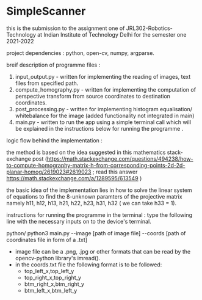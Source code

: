 # SimpleScanner
this is the submission to the assignment one of JRL302-Robotics-Technology at Indian Institute of Technology Delhi for the semester one 2021-2022

project dependencies : 
python, open-cv, numpy, argparse.

breif description of programme files :

1) input_output.py - written for implementing the reading of images, text files from specified path.
2) compute_homography.py - written for implementing the computation of perspective transform from source coordinates to destination coordinates.
3) post_processing.py - written for implementing histogram equalisation/ whitebalance for the image (added functionality not integrated in main)
4) main.py - written to run the app using a simple terminal call which will be explained in the instructions below for running the programme .


logic flow behind the implementation :

the method is based on the idea suggested in this mathematics stack-exchange post (https://math.stackexchange.com/questions/494238/how-to-compute-homography-matrix-h-from-corresponding-points-2d-2d-planar-homog/2619023#2619023 ; read this answer https://math.stackexchange.com/a/1289595/613549 ) 

the basic idea of the implementation lies in how to solve the linear system of equations to find the 8-unknown paramters of the projective matrix namely h11, h12, h13, h21, h22, h23, h31, h32 ( we can take h33 = 1). 


instructions for running the programme in the terminal : type the following line with the necessary inputs on to the device's terminal. 

python/ python3 main.py --image [path of image file] --coords [path of coordinates file in form of a .txt]
- image file can be a .png, .jpg or other formats that can be read by the opencv-python library's imread().
- in the coords.txt file the following format is to be followed: 
  - top_left_x,top_left_y
  - top_right_x,top_right_y
  - btm_right_x,btm_right_y
  - btm_left_x,btm_left_y
